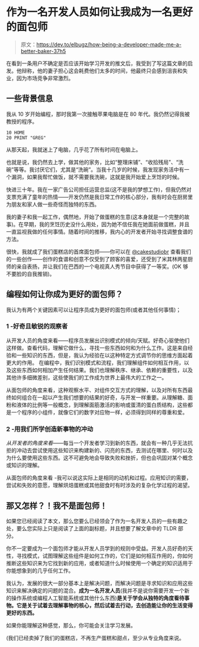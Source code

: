 # 作为一名开发人员如何让我成为一名更好的面包师

> 原文：<https://dev.to/elbugz/how-being-a-developer-made-me-a-better-baker-37h5>

在看到一条用户不确定是否应该开始学习开发的推文后，我受到了写这篇文章的启发。他辩称，他的妻子担心这会耗费他们太多的时间，他最终只会感到沮丧和失业，因为市场竞争非常激烈。

## 一些背景信息

我从 10 岁开始编程，那时我第一次接触苹果电脑是在 80 年代。我仍然记得我被教授的程序。

```
10 HOME
20 PRINT "GREG" 
```

从那天起，我就迷上了电脑，几乎花了所有时间在电脑上。

也就是说，我仍然去上学，做其他的家务，比如“整理床铺”、“收拾残局”、“洗碗”等等。我讨厌它们，尤其是“洗碗”。当我十几岁的时候，我发现家务活中有一个漏洞，如果我帮忙做饭，就不需要我洗碗，这就是我开始爱上烹饪的时候。

快进三十年。我在一家广告公司担任运营总监(这不是我的梦想工作)，但我仍然对支票充满了童年的热情——开发仍然是我日常工作的核心部分，我有时会在厨房里为朋友和家人做一些奇怪而独特的东西。

我的妻子和我一起工作，偶然地，开始了做蛋糕的生意(这本身就是一个完整的故事)。在早期，我的烹饪历史没什么用处，因为她不信任我在她面前做蛋糕，并且一直监视我做的任何事情。随着时间的推移，我内心的开发者开始寻找调整食谱的方法。

很快，我就成了我们蛋糕店的首席面包师——你可以在 [@cakestudiobr](http://instagram.com/cakestudiobr) 查看我们的一些创作——创作的食谱和创意不仅受到了顾客的喜爱，还受到了米其林两星厨师的亲自表扬，并让我们在巴西的一个电视真人秀节目中获得了一等奖。(OK 够不要脸的自我推销)。

## 编程如何让你成为更好的面包师？

我认为有两个关键因素可以让程序员成为更好的面包师(或者其他任何事情)；

### 1 -好奇且敏锐的观察者

从开发人员的角度来看——程序员发展出识别模式的倾向/天赋。好奇心驱使他们这样做。查看代码，理解它做什么，寻找一些东西如何和为什么工作。这是来自经验和一些知识的东西，但是，我认为经验在以这种特定方式调节你的思维方面起着更大的作用。
在编程中，我们识别模式和流程，我们理解组件如何相互作用，以及这些东西如何相加产生任何结果。我们也理解秩序、继承、依赖的重要性，以及其他许多细微差别，这些使我们的工作成为世界上最伟大的工作之一。

从面包师的角度来看，这种观察水平、对组件交互方式的理解，以及对所有东西最终如何组合在一起以产生我们想要的结果的好奇，与开发一样重要。从理解糖、面粉和液体的比例等一般概念，到理解面筋激活的影响或蛋清的蛋白质结构，这些都是一个程序的小组件，就像它们的数字对应物一样，必须得到同样的尊重和爱。

### 2 -用我们所学创造新事物的冲动

*从开发者的角度来看*——每当一个开发者学习到新的东西，就会有一种几乎无法抗拒的冲动去尝试使用这些知识来构建新的、闪亮的东西，去测试在哪里、何时以及为什么要使用这些东西。这不可避免地会导致失败和挫折，但也会巩固对某个概念或知识的理解。

从面包师的角度来看 -我可以说这实际上是相同的动机和过程。应用知识的需要，尝试和失败的意愿，理解烘焙蛋糕或其他甜食时有时涉及的复杂化学过程的渴望。

## 那又怎样？！我不是面包师！

如果您已经阅读了本文，那么您要么已经领会了作为一名开发人员的一些有趣之处，要么您实际上只是阅读了上面的副标题，并且想要了解文章中的 TLDR 部分。

你不一定要成为一个面包师才能从开发人员学到的规则中受益。开发人员好奇的天性，寻找模式，试图理解这些组件是如何工作的，它们是如何相互作用的，你如何推断这些知识来为它找到新的应用，或者知道什么时候使用一个确定的知识适用于你能想象到的几乎任何工作。

我认为，发展的很大一部分基本上是解决问题，而解决问题是寻求知识和应用这些知识来解决确定的问题的混合。**成为一名开发人员**(我并不是说你需要开发一个新的操作系统或编程人工智能系统或其他什么东西)**是关于学会从独特的角度看待事物。它是关于试着去理解事物的核心，然后试着去行动，去创造能让你的生活变得更好的东西。**

如果你能理解这种感觉，那么，你可能会关注学习发展。

(我们已经卖掉了我们的蛋糕店，不再生产蛋糕和甜点，至少从专业角度来说。